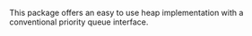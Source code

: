 This package offers an easy to use heap implementation with a conventional priority queue interface.